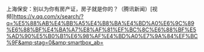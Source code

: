 上海保安：别以为你有房产证，房子就是你的？（腾讯新闻）[视频]https://v.qq.com/x/search/?q=%E5%88%AB%E4%BB%A5%E4%B8%BA%E4%BD%A0%E6%9C%89%E6%88%BF%E4%BA%A7%E8%AF%81%EF%BC%8C%E6%88%BF%E5%AD%90%E5%B0%B1%E6%98%AF%E4%BD%A0%E7%9A%84%EF%BC%9F&amp;stag=0&amp;smartbox_ab= 
